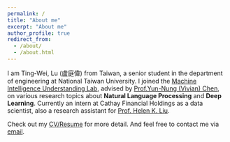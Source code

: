```yaml
---
permalink: /
title: "About me"
excerpt: "About me"
author_profile: true
redirect_from: 
  - /about/
  - /about.html
---
```


I am Ting-Wei, Lu (盧庭偉) from Taiwan, a senior student in the department of engineering at National Taiwan University. I joined the [Machine Intelligence Understanding Lab](https://www.csie.ntu.edu.tw/~miulab/), advised by [Prof.Yun-Nung (Vivian) Chen](https://www.csie.ntu.edu.tw/~yvchen/index.html), on various research topics about <strong>Natural Language Processing</strong> and <strong>Deep Learning</strong>. Currently an intern at Cathay Financial Holdings as a data scientist, also a research assistant for [Prof. Helen K. Liu](http://politics.ntu.edu.tw/english/?p=12324).

Check out my [CV/Resume](https://dwaydwaydway.github.io/files/TingWei-Lu.pdf) for more detail. And feel free to contact me via [email](mailto:tim8733123@gmail.com).

<!-- About Me (The more important stuffs...)
======
* Hate raining days.
* Inexplicably love telling jokes in broken english.
* Spawned the rule of ejection in southern baseball league by throwing 3 HBP in an single inning.
* Sort of play piano.
* League of Legends Challenger.
* Fine, I'm actually a Diamond 1.
* Alright, alright. I'm a Bronze 2. Shut up.
* Not sure why I'm writing this site at all since no one will visit here except probably my mom.  -->
